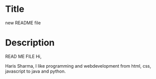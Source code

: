 # Title
new README file

# Description

READ ME FILE
Hi,

Haris Sharma, I like programming and webdevelopment from html, css, javascript to java and python.
